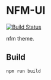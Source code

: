 # NFM-UI

[![Build Status][travis-image]][travis-url]

nfm theme.

## Build

```shell
npm run build
```

[travis-image]: https://img.shields.io/travis/LionHL/nfm-ui.svg?style=flat-square
[travis-url]: https://github.com/LionHL/nfm-ui